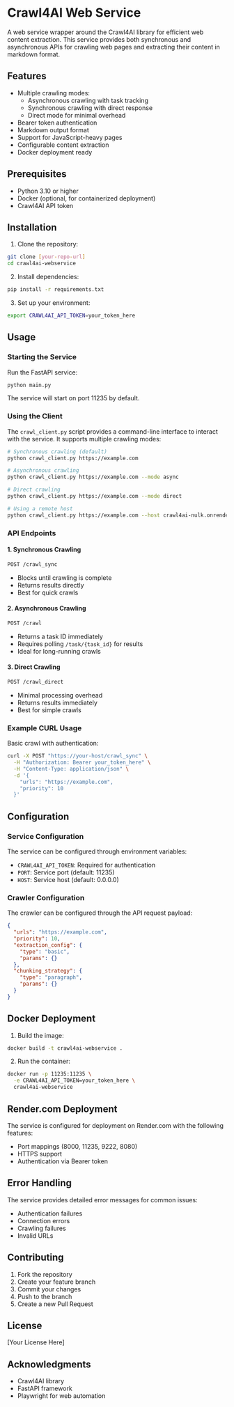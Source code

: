 # Crawl4AI Web Service

A web service wrapper around the Crawl4AI library for efficient web content extraction. This service provides both synchronous and asynchronous APIs for crawling web pages and extracting their content in markdown format.

## Features

- Multiple crawling modes:
  - Asynchronous crawling with task tracking
  - Synchronous crawling with direct response
  - Direct mode for minimal overhead
- Bearer token authentication
- Markdown output format
- Support for JavaScript-heavy pages
- Configurable content extraction
- Docker deployment ready

## Prerequisites

- Python 3.10 or higher
- Docker (optional, for containerized deployment)
- Crawl4AI API token

## Installation

1. Clone the repository:
```bash
git clone [your-repo-url]
cd crawl4ai-webservice
```

2. Install dependencies:
```bash
pip install -r requirements.txt
```

3. Set up your environment:
```bash
export CRAWL4AI_API_TOKEN=your_token_here
```

## Usage

### Starting the Service

Run the FastAPI service:
```bash
python main.py
```

The service will start on port 11235 by default.

### Using the Client

The `crawl_client.py` script provides a command-line interface to interact with the service. It supports multiple crawling modes:

```bash
# Synchronous crawling (default)
python crawl_client.py https://example.com

# Asynchronous crawling
python crawl_client.py https://example.com --mode async

# Direct crawling
python crawl_client.py https://example.com --mode direct

# Using a remote host
python crawl_client.py https://example.com --host crawl4ai-nulk.onrender.com
```

### API Endpoints

#### 1. Synchronous Crawling
```bash
POST /crawl_sync
```
- Blocks until crawling is complete
- Returns results directly
- Best for quick crawls

#### 2. Asynchronous Crawling
```bash
POST /crawl
```
- Returns a task ID immediately
- Requires polling `/task/{task_id}` for results
- Ideal for long-running crawls

#### 3. Direct Crawling
```bash
POST /crawl_direct
```
- Minimal processing overhead
- Returns results immediately
- Best for simple crawls

### Example CURL Usage

Basic crawl with authentication:
```bash
curl -X POST "https://your-host/crawl_sync" \
  -H "Authorization: Bearer your_token_here" \
  -H "Content-Type: application/json" \
  -d '{
    "urls": "https://example.com",
    "priority": 10
  }'
```

## Configuration

### Service Configuration

The service can be configured through environment variables:

- `CRAWL4AI_API_TOKEN`: Required for authentication
- `PORT`: Service port (default: 11235)
- `HOST`: Service host (default: 0.0.0.0)

### Crawler Configuration

The crawler can be configured through the API request payload:

```json
{
  "urls": "https://example.com",
  "priority": 10,
  "extraction_config": {
    "type": "basic",
    "params": {}
  },
  "chunking_strategy": {
    "type": "paragraph",
    "params": {}
  }
}
```

## Docker Deployment

1. Build the image:
```bash
docker build -t crawl4ai-webservice .
```

2. Run the container:
```bash
docker run -p 11235:11235 \
  -e CRAWL4AI_API_TOKEN=your_token_here \
  crawl4ai-webservice
```

## Render.com Deployment

The service is configured for deployment on Render.com with the following features:
- Port mappings (8000, 11235, 9222, 8080)
- HTTPS support
- Authentication via Bearer token

## Error Handling

The service provides detailed error messages for common issues:
- Authentication failures
- Connection errors
- Crawling failures
- Invalid URLs

## Contributing

1. Fork the repository
2. Create your feature branch
3. Commit your changes
4. Push to the branch
5. Create a new Pull Request

## License

[Your License Here]

## Acknowledgments

- Crawl4AI library
- FastAPI framework
- Playwright for web automation
